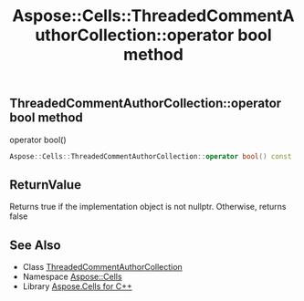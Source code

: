﻿---
title: Aspose::Cells::ThreadedCommentAuthorCollection::operator bool method
linktitle: operator bool
second_title: Aspose.Cells for C++ API Reference
description: 'Aspose::Cells::ThreadedCommentAuthorCollection::operator bool method. operator bool() in C++.'
type: docs
weight: 400
url: /cpp/aspose.cells/threadedcommentauthorcollection/operator_bool/
---
## ThreadedCommentAuthorCollection::operator bool method


operator bool()

```cpp
Aspose::Cells::ThreadedCommentAuthorCollection::operator bool() const
```


## ReturnValue

Returns true if the implementation object is not nullptr. Otherwise, returns false

## See Also

* Class [ThreadedCommentAuthorCollection](../)
* Namespace [Aspose::Cells](../../)
* Library [Aspose.Cells for C++](../../../)
